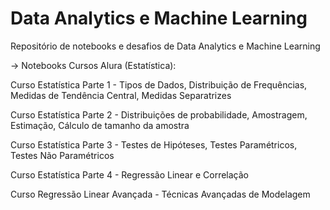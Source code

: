 # Data Analytics e Machine Learning
Repositório de notebooks e desafios de Data Analytics e Machine Learning

-> Notebooks Cursos Alura (Estatística):

Curso Estatística Parte 1 - Tipos de Dados, Distribuição de Frequências, Medidas de Tendência Central, Medidas Separatrizes

Curso Estatística Parte 2 - Distribuições de probabilidade, Amostragem, Estimação, Cálculo de tamanho da amostra

Curso Estatística Parte 3 - Testes de Hipóteses, Testes Paramétricos, Testes Não Paramétricos

Curso Estatística Parte 4 - Regressão Linear e Correlação

Curso Regressão Linear Avançada - Técnicas Avançadas de Modelagem
